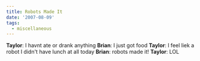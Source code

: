 ```yaml
---
title: Robots Made It
date: '2007-08-09'
tags:
  - miscellaneous
---
```


**Taylor**: I havnt ate or drank anything **Brian**: I just got food **Taylor**: I feel liek a robot I didn't have lunch at all today **Brian**: robots made it! **Taylor**: LOL
